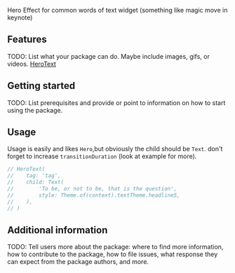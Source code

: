 <!-- 
This README describes the package. If you publish this package to pub.dev,
this README's contents appear on the landing page for your package.

For information about how to write a good package README, see the guide for
[writing package pages](https://dart.dev/guides/libraries/writing-package-pages). 

For general information about developing packages, see the Dart guide for
[creating packages](https://dart.dev/guides/libraries/create-library-packages)
and the Flutter guide for
[developing packages and plugins](https://flutter.dev/developing-packages). 
-->

Hero Effect for common words of text widget (something like magic move in keynote)

## Features

TODO: List what your package can do. Maybe include images, gifs, or videos.
[HeroText](https://github.com/sshadkany/HeroText/blob/master/example/img/BrowserPreview.gif?raw=true)
## Getting started

TODO: List prerequisites and provide or point to information on how to start using the package.

## Usage
 Usage is easily and likes `Hero`,but obviously the child should be `Text`.
 don't forget to increase `transitionDuration` (look at example for more).
```dart
// HeroText(
//    tag: 'tag',
//    child: Text(
//        'To be, or not to be, that is the question',
//        style: Theme.of(context).textTheme.headline5,
//    ),
// )
```

## Additional information

TODO: Tell users more about the package: where to find more information, how to contribute to the
package, how to file issues, what response they can expect from the package authors, and more.
